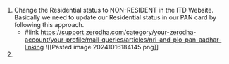 1. Change the Residential status to NON-RESIDENT in the ITD Website. Basically we need to update our Residential status in our PAN card by following this approach.
	- #link https://support.zerodha.com/category/your-zerodha-account/your-profile/mail-queries/articles/nri-and-pio-pan-aadhar-linking
	  ![[Pasted image 20241016184145.png]]
2. 